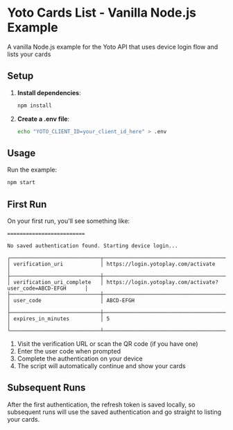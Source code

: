 # Yoto Cards List - Vanilla Node.js Example

A vanilla Node.js example for the Yoto API that uses device login flow and lists your cards

## Setup

1. **Install dependencies**:

   ```bash
   npm install
   ```

2. **Create a .env file**:
   ```bash
   echo "YOTO_CLIENT_ID=your_client_id_here" > .env
   ```

## Usage

Run the example:

```bash
npm start
```

## First Run

On your first run, you'll see something like:

```
=========================

No saved authentication found. Starting device login...

┌─────────────────────────────┬──────────────────────────────────────────────────────────────┐
│ verification_uri            │ https://login.yotoplay.com/activate                          │
├─────────────────────────────┼──────────────────────────────────────────────────────────────┤
│ verification_uri_complete   │ https://login.yotoplay.com/activate?user_code=ABCD-EFGH      │
├─────────────────────────────┼──────────────────────────────────────────────────────────────┤
│ user_code                   │ ABCD-EFGH                                                    │
├─────────────────────────────┼──────────────────────────────────────────────────────────────┤
│ expires_in_minutes          │ 5                                                            │
└─────────────────────────────┴──────────────────────────────────────────────────────────────┘
```

1. Visit the verification URL or scan the QR code (if you have one)
2. Enter the user code when prompted
3. Complete the authentication on your device
4. The script will automatically continue and show your cards

## Subsequent Runs

After the first authentication, the refresh token is saved locally, so subsequent runs will use the saved authentication and go straight to listing your cards.
